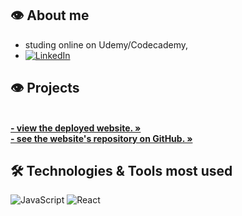 ## 👁️ About me
- studing online on Udemy/Codecademy, 
- [![LinkedIn][linkedin-shield]][linkedin-url]

## 👁️ Projects
<p>
    <br />
    <a href="https://spatulatom.github.io/projects/"><strong>- view the deployed website. »</strong></a>
    <br />
    <a href="https://github.com/spatulatom/projects#readme-top"><strong>- see the website's repository on GitHub.  »</strong></a>
    <br />
   
 </p>


## 🛠️ Technologies & Tools most used
![JavaScript](https://img.shields.io/badge/-JavaScript-black?style=flat-square&logo=javascript)
![React](https://img.shields.io/badge/-React-black?style=flat-square&logo=react)


<!-- MARKDOWN LINKS & IMAGES -->

[linkedin-shield]: https://img.shields.io/badge/-LinkedIn-black.svg?style=for-the-badge&logo=linkedin&colorB=555
[linkedin-url]: https://www.linkedin.com/in/tomasz-s-069249244/
